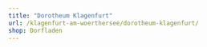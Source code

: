 ```yaml
---
title: "Dorotheum Klagenfurt"
url: /klagenfurt-am-woerthersee/dorotheum-klagenfurt/
shop: Dorfladen
---
```

